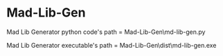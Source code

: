 # Mad-Lib-Gen
Mad Lib Generator python code's path = Mad-Lib-Gen\md-lib-gen.py

Mad Lib Generator executable's path = Mad-Lib-Gen\dist\md-lib-gen.exe
